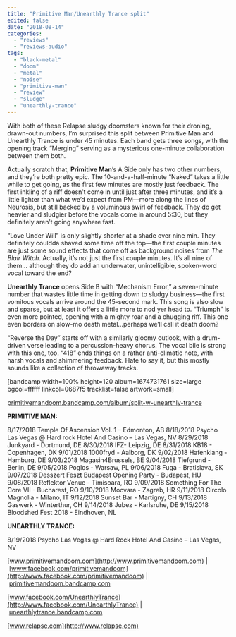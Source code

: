 ```yaml
---
title: "Primitive Man/Unearthly Trance split"
edited: false
date: "2018-08-14"
categories:
  - "reviews"
  - "reviews-audio"
tags:
  - "black-metal"
  - "doom"
  - "metal"
  - "noise"
  - "primitive-man"
  - "review"
  - "sludge"
  - "unearthly-trance"
---
```


With both of these Relapse sludgy doomsters known for their droning, drawn-out numbers, I’m surprised this split between Primitive Man and Unearthly Trance is under 45 minutes. Each band gets three songs, with the opening track “Merging” serving as a mysterious one-minute collaboration between them both.

Actually scratch that, **Primitive Man**’s A Side only has two other numbers, and they’re both pretty epic. The 10-and-a-half-minute “Naked” takes a little while to get going, as the first few minutes are mostly just feedback. The first inkling of a riff doesn’t come in until just after three minutes, and it’s a little lighter than what we’d expect from PM—more along the lines of Neurosis, but still backed by a voluminous swirl of feedback. They do get heavier and sludgier before the vocals come in around 5:30, but they definitely aren’t going anywhere fast.

“Love Under Will” is only slightly shorter at a shade over nine min. They definitely couldda shaved some time off the top—the first couple minutes are just some sound effects that come off as background noises from _The Blair Witch_. Actually, it’s not just the first couple minutes. It’s all nine of them… although they do add an underwater, unintelligible, spoken-word vocal toward the end?

**Unearthly Trance** opens Side B with “Mechanism Error,” a seven-minute number that wastes little time in getting down to sludgy business—the first vomitous vocals arrive around the 45-second mark. This song is also slow and sparse, but at least it offers a little more to nod yer head to. “Triumph” is even more pointed, opening with a mighty roar and a chugging riff. This one even borders on slow-mo death metal…perhaps we’ll call it death doom?

“Reverse the Day” starts off with a similarly gloomy outlook, with a drum-driven verse leading to a percussion-heavy chorus. The vocal bile is strong with this one, too. “418” ends things on a rather anti-climatic note, with harsh vocals and shimmering feedback. Hate to say it, but this mostly sounds like a collection of throwaway tracks.

\[bandcamp width=100% height=120 album=1674731761 size=large bgcol=ffffff linkcol=0687f5 tracklist=false artwork=small\]

[primitivemandoom.bandcamp.com/album/split-w-unearthly-trance](https://primitivemandoom.bandcamp.com/album/split-w-unearthly-trance)

**PRIMITIVE MAN:**

8/17/2018 Temple Of Ascension Vol. 1 – Edmonton, AB 8/18/2018 Psycho Las Vegas @ Hard rock Hotel And Casino – Las Vegas, NV 8/29/2018 Junkyard - Dortmund, DE 8/30/2018 IFZ- Leipzig, DE 8/31/2018 KB18 - Copenhagen, DK 9/01/2018 1000fryd - Aalborg, DK 9/02/2018 Hafenklang - Hamburg, DE 9/03/2018 Magasin4Brussels, BE 9/04/2018 Tiefgrund - Berlin, DE 9/05/2018 Poglos - Warsaw, PL 9/06/2018 Fuga - Bratislava, SK 9/07/2018 Desszert Feszt Budapest Opening Party - Budapest, HU 9/08/2018 Reflektor Venue - Timisoara, RO 9/09/2018 Something For The Core VII - Bucharest, RO 9/10/2018 Mocvara - Zagreb, HR 9/11/2018 Circolo Magnolia - Milano, IT 9/12/2018 Sunset Bar - Martigny, CH 9/13/2018 Gaswerk - Winterthur, CH 9/14/2018 Jubez - Karlsruhe, DE 9/15/2018 Bloodshed Fest 2018 - Eindhoven, NL

**UNEARTHLY TRANCE:**

8/19/2018 Psycho Las Vegas @ Hard Rock Hotel And Casino – Las Vegas, NV

[www.primitivemandoom.com](http://www.primitivemandoom.com) | [www.facebook.com/primitivemandoom](http://www.facebook.com/primitivemandoom) | [primitivemandoom.bandcamp.com](http://primitivemandoom.bandcamp.com)

[www.facebook.com/UnearthlyTrance](http://www.facebook.com/UnearthlyTrance) | [unearthlytrance.bandcamp.com](http://unearthlytrance.bandcamp.com)

[www.relapse.com](http://www.relapse.com)

